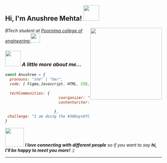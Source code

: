  <h2> Hi, I'm Anushree Mehta! <img src="https://media.giphy.com/media/mGcNjsfWAjY5AEZNw6/giphy.gif" width="50"></h2>
<img align='right' src="https://media.giphy.com/media/ieyl9zmCjO4b4t6qoY/giphy.gif" width="230">
<p><em>BTech student at  <a href="(https://www.poornima.org/)r">Poornima college of engineering </a><img src="https://media.giphy.com/media/fYSnHlufseco8Fh93Z/giphy.gif" width="30"></p>

 

### <img src="https://media.giphy.com/media/VgCDAzcKvsR6OM0uWg/giphy.gif" width="50"> A little more about me...  

```javascript
const Anushree = {
  pronouns: "she" | "her",
  code: [ Figma,Javascript, HTML, CSS, C, Java,react],
  
  techCommunities: {
                        coorganizer: "HackItSapiens",
                        contentwriter: " HackItSapiens",
                        
                      },
 challenge: "I am doing the #30DaysOfCode challenge focused on major website project and"
}
```

<img src="https://media.giphy.com/media/LnQjpWaON8nhr21vNW/giphy.gif" width="60"> <em><b>I love connecting with different people</b> so if you want to say <b>hi, I'll be happy to meet you more!</b> :)</em>

---
